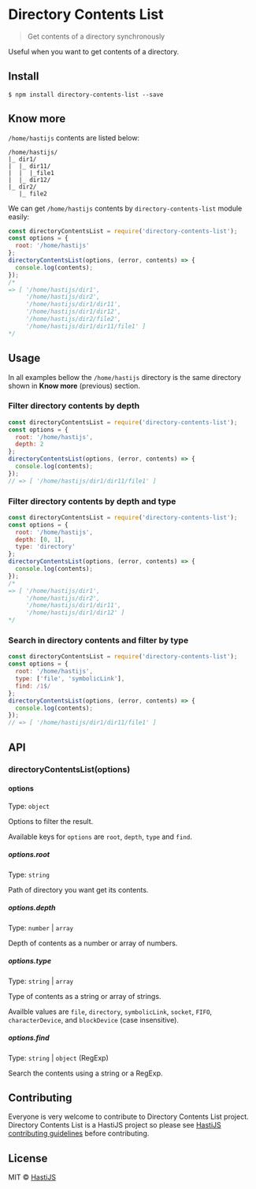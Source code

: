 # Directory Contents List

> Get contents of a directory synchronously

Useful when you want to get contents of a directory.

## Install

```
$ npm install directory-contents-list --save
```

## Know more

`/home/hastijs` contents are listed below:

```
/home/hastijs/
|_ dir1/
|  |_ dir11/
|  |  |_file1
|  |_ dir12/
|_ dir2/
   |_ file2
```

We can get `/home/hastijs` contents by `directory-contents-list` module easily:

```js
const directoryContentsList = require('directory-contents-list');
const options = {
  root: '/home/hastijs'
};
directoryContentsList(options, (error, contents) => {
  console.log(contents);
});
/*
=> [ '/home/hastijs/dir1',
     '/home/hastijs/dir2',
     '/home/hastijs/dir1/dir11',
     '/home/hastijs/dir1/dir12',
     '/home/hastijs/dir2/file2',
     '/home/hastijs/dir1/dir11/file1' ]
*/
```

## Usage

In all examples bellow the `/home/hastijs` directory is the same directory shown in **Know more** (previous) section.

### Filter directory contents by depth

```js
const directoryContentsList = require('directory-contents-list');
const options = {
  root: '/home/hastijs',
  depth: 2
};
directoryContentsList(options, (error, contents) => {
  console.log(contents);
});
// => [ '/home/hastijs/dir1/dir11/file1' ]
```

### Filter directory contents by depth and type

```js
const directoryContentsList = require('directory-contents-list');
const options = {
  root: '/home/hastijs',
  depth: [0, 1],
  type: 'directory'
};
directoryContentsList(options, (error, contents) => {
  console.log(contents);
});
/*
=> [ '/home/hastijs/dir1',
     '/home/hastijs/dir2',
     '/home/hastijs/dir1/dir11',
     '/home/hastijs/dir1/dir12' ]
*/
```

### Search in directory contents and filter by type

```js
const directoryContentsList = require('directory-contents-list');
const options = {
  root: '/home/hastijs',
  type: ['file', 'symbolicLink'],
  find: /1$/
};
directoryContentsList(options, (error, contents) => {
  console.log(contents);
});
// => [ '/home/hastijs/dir1/dir11/file1' ]
```

## API

### directoryContentsList(options)

#### options

Type: `object`

Options to filter the result.

Available keys for `options` are `root`, `depth`, `type` and `find`.

##### options.root

Type: `string`

Path of directory you want get its contents.

##### options.depth

Type: `number` | `array`

Depth of contents as a number or array of numbers.

##### options.type

Type: `string` | `array`

Type of contents as a string or array of strings.

Availble values are `file`, `directory`, `symbolicLink`, `socket`, `FIFO`, `characterDevice`, and `blockDevice` (case insensitive).

##### options.find

Type: `string` | `object` (RegExp)

Search the contents using a string or a RegExp.

## Contributing

Everyone is very welcome to contribute to Directory Contents List project. Directory Contents List is a HastiJS project so please see [HastiJS contributing guidelines](https://github.com/HastiJS/contributing) before contributing.

## License

MIT © [HastiJS](https://github.com/HastiJS)
